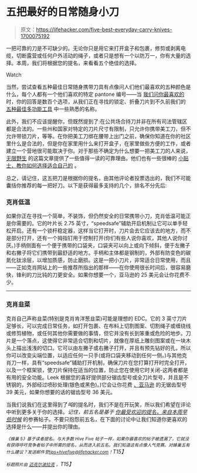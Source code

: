 # 五把最好的日常随身小刀

> 原文：<https://lifehacker.com/five-best-everyday-carry-knives-1700075192>

一把可靠的刀是不可缺少的。无论你只是用它来打开盒子和包裹，修剪或剥离电缆，切断露营或任何户外活动的绳子，或者只是想有一个以防万一，你有大量的选择。本周，我们将根据您的提名，来看看五个绝佳的选择。

Watch

当然，尝试查看五种最佳日常随身携带刀具有点像问人们他们最喜欢的五种颜色是什么，每个人都有一个他们喜欢的特定 pantone 编号——当 [我们问你最喜欢的](https://lifehacker.com/whats-the-best-everyday-carry-knife-1699568382) 时，你的回答是数百个选项，从我们正在寻找的锁定、折叠刀片到不久前我们的 [五种最佳多功能工具](http://lifehacker.com/five-best-multitools-512033104) 中一些熟悉的名称。

此外，我们不应该提醒你，但既然提到了:在公共场合持刀并非在所有司法管辖区都是合法的。一些州和国家对特定的刀片尺寸有限制，只允许你携带美工刀，但不允许带锁刀片，等等。在你把美工刀绑在腰带上出门之前，确保你知道在你的社区里什么是合法的，但是你在家里用什么来打开盒子，在家里做些方便的工作，或者建立一个营地很可能取决于你。对于那些不确定为什么想要一把美工刀的人来说， [无限野生](https://gizmodo.com/why-i-carry-a-knife-almost-everywhere-i-go-1587303651) 的这篇文章提供了一些值得一读的可靠理由。他们也有一些很棒的 [小贴士，教你如何选择适合自己的](http://indefinitelywild.gizmodo.com/how-to-find-the-perfect-pocket-knife-1590084875) 。

总之，请记住，这五把刀是根据你的提名，由其他评论者投票选出的，我们不可能囊括你推荐的每一把好刀。以下是获得最多支持的几个，排名不分先后:

### 克肖低温

如果你正在寻找一个简单，不装饰，但仍然安全的日常携带小刀，克肖低温可能正是你需要的。它的叶片长 2.75 英寸，“speedsafe”辅助开启机制让它可以单手轻松开启。还有一个锁杆稳定器，这样当它打开时，刀片会去它应该去的地方，而不是部分打开，还有一个拇指钉用于控制打开(你们有些人说你喜欢，其他人说你讨厌。)手柄侧面有一个便于携带的口袋夹，口袋夹可以向上或向下倾斜，便于左撇子和右撇子将它们携带到最舒适的地方。手柄和主体都是钢制的，外部有防变色的碳氮化钛涂层，以增加质感，防止磨损。这是一把小刀片，非常适合日常使用，而且——正如克肖网站上的一些推荐所指出的那样——在你使用很长时间后，很容易磨快，锋利的刀比钝的刀更安全。如果你想要一个，亚马逊的 25 美元会让你花费不少。

* * *

### 克肖韭菜

克肖自己声称韭菜(特别是克肖肯洋葱韭菜)可能是理想的 EDC。它的 3 英寸刀片足够长，可以完成日常任务，如打开包裹、在布料上切割图案、切割绳子或缠绕线或修剪植物，或任何其他你需要做的事情，但它并没有长到笨重或危险的地步。刀片是一个落点，这使得它非常适合切割和切片，就像在厚纸上雕刻图案或在一块木头上描出浅浅的切口。它可以由左撇子或右撇子打开，并且有预先钻好的孔，所以你可以改变尖端位置，以适应任何一只手(或将口袋夹移动到任何一侧。)与其他克肖刀一样，具有“speedsafe”辅助打开机制，确保刀片在您打算打开时完全打开，以及一个框架锁，使刀片保持在适当的位置，防止您在使用它时关闭-这两者都是有用的安全功能。Leek 根据您的喜好提供部分锯齿型号或全刀片型号，并且是不锈钢的，外部经过喷砂处理(银色或黑色)。)它会让你花费 [、亚马逊](http://www.amazon.com/Kershaw-Leek-Knife/dp/B00P6M45LC?asc_campaign=InlineText&asc_refurl=https://lifehacker.com/five-best-everyday-carry-knives-1700075192&asc_source=&tag=kinjalifehackerlink-20) 的无锯齿型号 39 美元，如果你想要的话的锯齿型号 36 美元。

当我们说我们在这里得到了*吨*的提名时，我们不是在开玩笑，所以我们希望在评论中听到更多关于你的选择。*记住，前五名是基于* [*你最受欢迎的提名，来自本周早些时候*](https://lifehacker.com/whats-the-best-everyday-carry-knife-1699568382) 的参赛帖子。不要只抱怨前五名，在下面的讨论中让我们知道你更喜欢的选择是什么——并提出你的理由。

*<small>《蜂巢 5》基于读者提名。与大多数 Hive Five 帖子一样，如果你最喜欢的帖子被遗漏了，它就没有获得呼吁竞争者帖子中所需的提名，从而进入前五名。我们知道这有点像人气竞赛。对蜂巢五有什么建议？发送邮件至</small>*[*<small>tips+hivefive@lifehacker.com</small>*](mailto:tips+hivefive@lifehacker.com)*<small>！</small>T15】*

*<small>标题照片由</small>* [*<small>迈克尔波拉克</small>*](https://www.flickr.com/photos/michaelpollak/9997570066/) *<small>。</small>T15】*